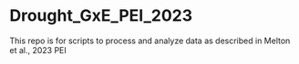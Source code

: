 # Drought_GxE_PEI_2023
This repo is for scripts to process and analyze data as described in Melton et al., 2023 PEI
